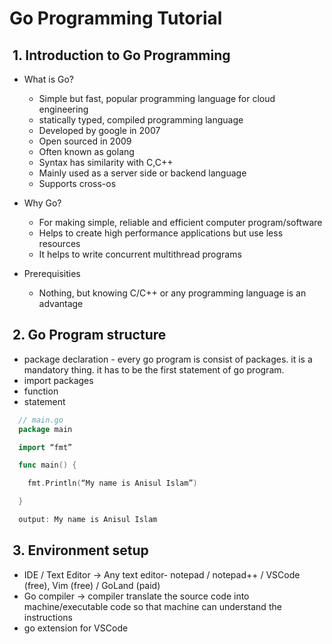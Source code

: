 # Go Programming Tutorial

<h2> 1. Introduction to Go Programming </h2>

- What is Go?

  - Simple but fast, popular programming language for cloud engineering
  - statically typed, compiled programming language
  - Developed by google in 2007
  - Open sourced in 2009
  - Often known as golang
  - Syntax has similarity with C,C++
  - Mainly used as a server side or backend language
  - Supports cross-os

- Why Go?

  - For making simple, reliable and efficient computer program/software
  - Helps to create high performance applications but use less resources
  - It helps to write concurrent multithread programs

- Prerequisities

  - Nothing, but knowing C/C++ or any programming language is an advantage

<h2> 2. Go Program structure </h2>

- package declaration - every go program is consist of packages. it is a mandatory thing. it has to be the first statement of go program.
- import packages
- function
- statement

```go
  // main.go
  package main

  import “fmt”

  func main() {

    fmt.Println(“My name is Anisul Islam”)

  }

  output: My name is Anisul Islam

```

<h2> 3. Environment setup </h2>

- IDE / Text Editor -> Any text editor- notepad / notepad++ / VSCode (free), Vim (free) / GoLand (paid)
- Go compiler -> compiler translate the source code into machine/executable code so that machine can understand the instructions
- go extension for VSCode

